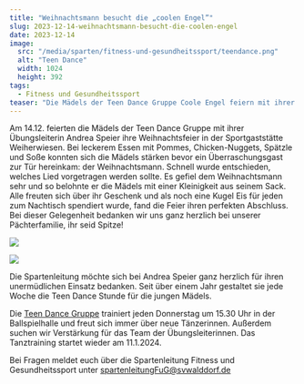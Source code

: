 ```yaml
---
title: "Weihnachtsmann besucht die „coolen Engel”"
slug: 2023-12-14-weihnachtsmann-besucht-die-coolen-engel
date: 2023-12-14
image:
  src: "/media/sparten/fitness-und-gesundheitssport/teendance.png"
  alt: "Teen Dance"
  width: 1024
  height: 392
tags:
  - Fitness und Gesundheitssport
teaser: "Die Mädels der Teen Dance Gruppe Coole Engel feiern mit ihrer Übungsleiterin Andrea Speier Weihnachten"
---
```

Am 14.12. feierten die Mädels der Teen Dance Gruppe mit ihrer Übungsleiterin Andrea Speier ihre Weihnachtsfeier in der Sportgaststätte Weiherwiesen. Bei leckerem Essen mit Pommes, Chicken-Nuggets, Spätzle und Soße konnten sich die Mädels stärken bevor ein Überraschungsgast zur Tür hereinkam: der Weihnachtsmann. Schnell wurde entschieden, welches Lied vorgetragen werden sollte. Es gefiel dem Weihnachtsmann sehr und so belohnte er die Mädels mit einer Kleinigkeit aus seinem Sack. Alle freuten sich über ihr Geschenk und als noch eine Kugel Eis für jeden zum Nachtisch spendiert wurde, fand die Feier ihren perfekten Abschluss. Bei dieser Gelegenheit bedanken wir uns ganz herzlich bei unserer Pächterfamilie, ihr seid Spitze!

![](/media/2023/2023-12-14-teendance-weihnachtsfeier-1.jpg)

![](/media/2023/2023-12-14-teendance-weihnachtsfeier-2.jpg)

Die Spartenleitung möchte sich bei Andrea Speier ganz herzlich für ihren unermüdlichen Einsatz bedanken. Seit über einem Jahr gestaltet sie jede Woche die Teen Dance Stunde für die jungen Mädels.

Die [Teen Dance Gruppe](/fitness-und-gesundheitssport/teen-dance) trainiert jeden Donnerstag um 15.30 Uhr in der Ballspielhalle und freut sich immer über neue Tänzerinnen. Außerdem suchen wir Verstärkung für das Team der Übungsleiterinnen. Das Tanztraining startet wieder am 11.1.2024.

Bei Fragen meldet euch über die Spartenleitung Fitness und Gesundheitssport unter [spartenleitungFuG@svwalddorf.de](mailto:spartenleitungFuG@svwalddorf.de)
